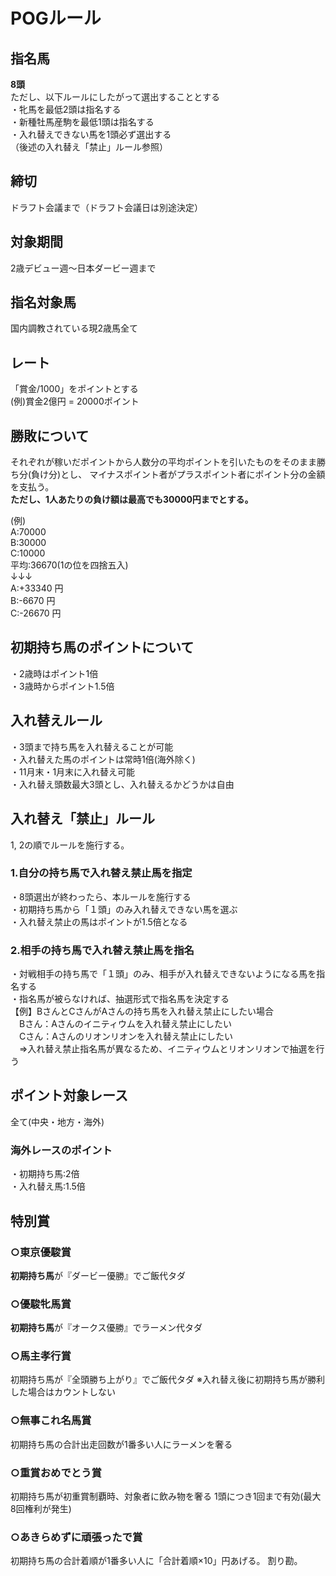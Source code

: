 # POGルール

## 指名馬
**8頭**  
ただし、以下ルールにしたがって選出することとする  
・牝馬を最低2頭は指名する  
・新種牡馬産駒を最低1頭は指名する  
・入れ替えできない馬を1頭必ず選出する  
（後述の入れ替え「禁止」ルール参照）

## 締切
ドラフト会議まで（ドラフト会議日は別途決定）

## 対象期間
2歳デビュー週～日本ダービー週まで

## 指名対象馬
国内調教されている現2歳馬全て

## レート
「賞金/1000」をポイントとする  
(例)賞金2億円 = 20000ポイント

## 勝敗について
それぞれが稼いだポイントから人数分の平均ポイントを引いたものをそのまま勝ち分(負け分)とし、
マイナスポイント者がプラスポイント者にポイント分の金額を支払う。  
**ただし、1人あたりの負け額は最高でも30000円までとする。**

(例)  
A:70000  
B:30000  
C:10000  
平均:36670(1の位を四捨五入)  
↓↓↓  
A:+33340 円  
B:-6670 円  
C:-26670 円  

## 初期持ち馬のポイントについて
・2歳時はポイント1倍  
・3歳時からポイント1.5倍

## 入れ替えルール
・3頭まで持ち馬を入れ替えることが可能  
・入れ替えた馬のポイントは常時1倍(海外除く)  
・11月末・1月末に入れ替え可能  
・入れ替え頭数最大3頭とし、入れ替えるかどうかは自由

## 入れ替え「禁止」ルール
1, 2の順でルールを施行する。
### 1.自分の持ち馬で入れ替え禁止馬を指定
・8頭選出が終わったら、本ルールを施行する  
・初期持ち馬から「１頭」のみ入れ替えできない馬を選ぶ  
・入れ替え禁止の馬はポイントが1.5倍となる

### 2.相手の持ち馬で入れ替え禁止馬を指名
・対戦相手の持ち馬で「１頭」のみ、相手が入れ替えできないようになる馬を指名する  
・指名馬が被らなければ、抽選形式で指名馬を決定する  
【例】BさんとCさんがAさんの持ち馬を入れ替え禁止にしたい場合  
　Bさん：Aさんのイニティウムを入れ替え禁止にしたい  
　Cさん：Aさんのリオンリオンを入れ替え禁止にしたい  
　⇒入れ替え禁止指名馬が異なるため、イニティウムとリオンリオンで抽選を行う

## ポイント対象レース
全て(中央・地方・海外)

### 海外レースのポイント
・初期持ち馬:2倍  
・入れ替え馬:1.5倍

## 特別賞
### ○東京優駿賞
**初期持ち馬**が『ダービー優勝』でご飯代タダ

### ○優駿牝馬賞
**初期持ち馬**が『オークス優勝』でラーメン代タダ

### ○馬主孝行賞
初期持ち馬が『全頭勝ち上がり』でご飯代タダ
※入れ替え後に初期持ち馬が勝利した場合はカウントしない

### ○無事これ名馬賞
初期持ち馬の合計出走回数が1番多い人にラーメンを奢る

### ○重賞おめでとう賞
初期持ち馬が初重賞制覇時、対象者に飲み物を奢る
1頭につき1回まで有効(最大8回権利が発生)

### ○あきらめずに頑張ったで賞
初期持ち馬の合計着順が1番多い人に「合計着順×10」円あげる。
割り勘。

